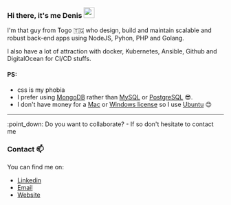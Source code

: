 ### Hi there, it's me Denis <img src="https://media.giphy.com/media/hvRJCLFzcasrR4ia7z/giphy.gif" width="25px">

I'm that guy from Togo 🇹🇬 who design, build and maintain scalable and robust back-end apps using NodeJS, Pyhon, PHP and Golang.

I also have a lot of attraction with docker, Kubernetes, Ansible, Github and DigitalOcean for CI/CD stuffs.

#### PS: 
* css is my phobia
* I prefer using [MongoDB](https://www.mongodb.com/) rather than [MySQL](https://www.mysql.com/fr/) or [PostgreSQL](https://www.postgresql.org/) 😎. 
* I don't have money for a [Mac](https://www.apple.com/fr/macbook-pro-14-and-16/) or [Windows license](https://www.microsoft.com/en-us/windows/get-windows-11) so I use [Ubuntu](https://ubuntu.com/) 😍


<hr/>
:point_down: Do you want to collaborate? - If so don't hesitate to contact me 


### Contact 📫
You can find me on:
* [Linkedin](https://www.linkedin.com/in/denis-akpagnonite-49868b171/)
* [Email](mailto:denisakp@yaodem.com)
* [Website](https://yaodem.com/)



<!--
**denisakp/denisakp** is a ✨ _special_ ✨ repository because its `README.md` (this file) appears on your GitHub profile.

Here are some ideas to get you started:

- 🌱 I’m currently learning ...
- 👯 I’m looking to collaborate on ...
- 🤔 I’m looking for help with ...
- 💬 Ask me about ...
- 📫 How to reach me: ...
- 😄 Pronouns: ...
- ⚡ Fun fact: ...
-->
